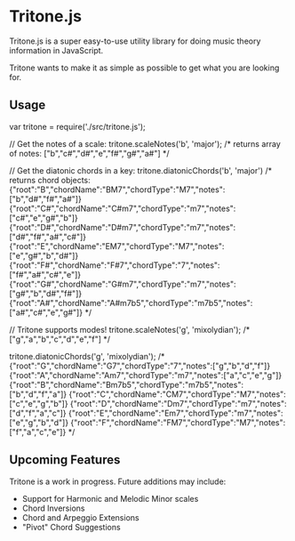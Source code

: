 # Tritone.js

Tritone.js is a super easy-to-use utility library for doing music theory information in JavaScript.

Tritone wants to make it as simple as possible to get what you are looking for.

Usage
------

var tritone = require('./src/tritone.js');

// Get the notes of a scale:
tritone.scaleNotes('b', 'major');
/*
    returns array of notes:
    ["b","c#","d#","e","f#","g#","a#"]
*/

// Get the diatonic chords in a key:
tritone.diatonicChords('b', 'major')
/*
    returns chord objects:
    {"root":"B","chordName":"BM7","chordType":"M7","notes":["b","d#","f#","a#"]}
    {"root":"C#","chordName":"C#m7","chordType":"m7","notes":["c#","e","g#","b"]}
    {"root":"D#","chordName":"D#m7","chordType":"m7","notes":["d#","f#","a#","c#"]}
    {"root":"E","chordName":"EM7","chordType":"M7","notes":["e","g#","b","d#"]}
    {"root":"F#","chordName":"F#7","chordType":"7","notes":["f#","a#","c#","e"]}
    {"root":"G#","chordName":"G#m7","chordType":"m7","notes":["g#","b","d#","f#"]}
    {"root":"A#","chordName":"A#m7b5","chordType":"m7b5","notes":["a#","c#","e","g#"]}
*/

// Tritone supports modes!
tritone.scaleNotes('g', 'mixolydian');
/*
    ["g","a","b","c","d","e","f"]
*/

tritone.diatonicChords('g', 'mixolydian');
/*
    {"root":"G","chordName":"G7","chordType":"7","notes":["g","b","d","f"]}
    {"root":"A","chordName":"Am7","chordType":"m7","notes":["a","c","e","g"]}
    {"root":"B","chordName":"Bm7b5","chordType":"m7b5","notes":["b","d","f","a"]}
    {"root":"C","chordName":"CM7","chordType":"M7","notes":["c","e","g","b"]}
    {"root":"D","chordName":"Dm7","chordType":"m7","notes":["d","f","a","c"]}
    {"root":"E","chordName":"Em7","chordType":"m7","notes":["e","g","b","d"]}
    {"root":"F","chordName":"FM7","chordType":"M7","notes":["f","a","c","e"]}
*/


Upcoming Features
------
Tritone is a work in progress. Future additions may include:
- Support for Harmonic and Melodic Minor scales
- Chord Inversions
- Chord and Arpeggio Extensions
- "Pivot" Chord Suggestions
